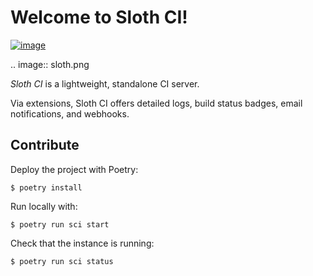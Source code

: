 # Welcome to Sloth CI!

[![image](https://img.shields.io/pypi/v/sloth-ci.svg)](https://pypi.org/project/sloth-ci)


.. image:: sloth.png


*Sloth CI* is a lightweight, standalone CI server.

Via extensions, Sloth CI offers detailed logs, build status badges, email notifications, and webhooks. 


## Contribute

Deploy the project with Poetry:

```
$ poetry install
```

Run locally with:

```
$ poetry run sci start
```

Check that the instance is running:

```
$ poetry run sci status
```

